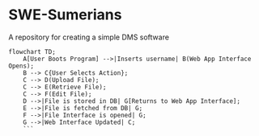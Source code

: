 # SWE-Sumerians
A repository for creating a simple DMS software

```mermaid
flowchart TD;
    A[User Boots Program] -->|Inserts username| B(Web App Interface Opens);
    B --> C{User Selects Action};
    C --> D(Upload File);
    C --> E(Retrieve File);
    C --> F(Edit File);
    D -->|File is stored in DB| G[Returns to Web App Interface];
    E -->|File is fetched from DB| G;
    F -->|File Interface is opened| G;
    G -->|Web Interface Updated| C;
    ```
